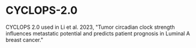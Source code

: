 # CYCLOPS-2.0
CYCLOPS 2.0 used in Li et al. 2023, "Tumor circadian clock strength influences metastatic potential and predicts patient prognosis in Luminal A breast cancer."
